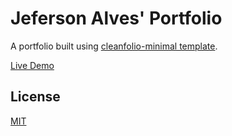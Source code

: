 # Jeferson Alves' Portfolio

A portfolio built using [cleanfolio-minimal template](https://github.com/rajshekhar26/cleanfolio-minimal).

[Live Demo](https://jefersonalves.com)

## License

[MIT](./LICENSE)
